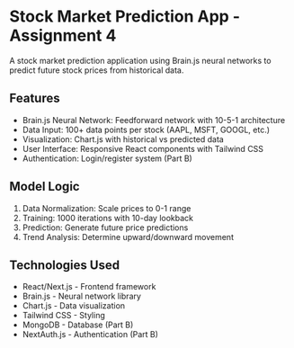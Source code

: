 # Stock Market Prediction App - Assignment 4

A stock market prediction application using Brain.js neural networks to predict future stock prices from historical data.


## Features

- Brain.js Neural Network: Feedforward network with 10-5-1 architecture
- Data Input: 100+ data points per stock (AAPL, MSFT, GOOGL, etc.)
- Visualization: Chart.js with historical vs predicted data
- User Interface: Responsive React components with Tailwind CSS
- Authentication: Login/register system (Part B)

## Model Logic

1. Data Normalization: Scale prices to 0-1 range
2. Training: 1000 iterations with 10-day lookback
3. Prediction: Generate future price predictions
4. Trend Analysis: Determine upward/downward movement

## Technologies Used

- React/Next.js - Frontend framework
- Brain.js - Neural network library
- Chart.js - Data visualization
- Tailwind CSS - Styling
- MongoDB - Database (Part B)
- NextAuth.js - Authentication (Part B)


